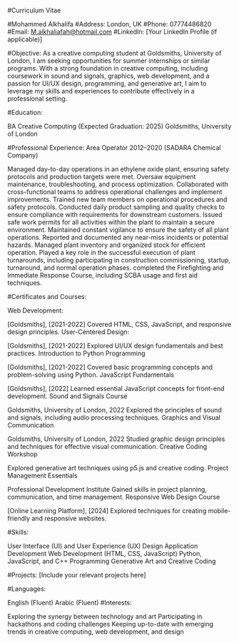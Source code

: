 #Curriculum Vitae

#Mohammed Alkhalifa
#Address: London, UK
#Phone: 07774486820
#Email: M.alkhaliafah@hotmail.com
#LinkedIn: [Your LinkedIn Profile (if applicable)]

#Objective:
As a creative computing student at Goldsmiths, University of London, I am seeking opportunities for summer internships or similar programs. With a strong foundation in creative computing, including coursework in sound and signals, graphics, web development, and a passion for UI/UX design, programming, and generative art, I aim to leverage my skills and experiences to contribute effectively in a professional setting.

#Education:

BA Creative Computing (Expected Graduation: 2025)
Goldsmiths, University of London

#Professional Experience:
Area Operator 2012–2020 (SADARA Chemical Company)

Managed day-to-day operations in an ethylene oxide plant, ensuring safety protocols and production targets were met.
Oversaw equipment maintenance, troubleshooting, and process optimization.
Collaborated with cross-functional teams to address operational challenges and implement improvements.
Trained new team members on operational procedures and safety protocols.
Conducted daily product sampling and quality checks to ensure compliance with requirements for downstream customers.
Issued safe work permits for all activities within the plant to maintain a secure environment.
Maintained constant vigilance to ensure the safety of all plant operations.
Reported and documented any near-miss incidents or potential hazards.
Managed plant inventory and organized stock for efficient operation.
Played a key role in the successful execution of plant turnarounds, including participating in construction commissioning, startup, turnaround, and normal operation phases.
completed the Firefighting and Immediate Response Course, including SCBA usage and first aid techniques.

#Certificates and Courses:

Web Development:

[Goldsmiths], [2021-2022]
Covered HTML, CSS, JavaScript, and responsive design principles.
User-Centered Design:

[Goldsmiths], [2021-2022]
Explored UI/UX design fundamentals and best practices.
Introduction to Python Programming

[Goldsmiths], [2021-2022]
Covered basic programming concepts and problem-solving using Python.
JavaScript Fundamentals

[Goldsmiths], [2022]
Learned essential JavaScript concepts for front-end development.
Sound and Signals Course

Goldsmiths, University of London, 2022
Explored the principles of sound and signals, including audio processing techniques.
Graphics and Visual Communication

Goldsmiths, University of London, 2022
Studied graphic design principles and techniques for effective visual communication.
Creative Coding Workshop

Explored generative art techniques using p5.js and creative coding.
Project Management Essentials

Professional Development Institute
Gained skills in project planning, communication, and time management.
Responsive Web Design Course

[Online Learning Platform], [2024]
Explored techniques for creating mobile-friendly and responsive websites.




#Skills:

User Interface (UI) and User Experience (UX) Design
Application Development
Web Development (HTML, CSS, JavaScript)
Python, JavaScript, and C++ Programming
Generative Art and Creative Coding

#Projects:
[Include your relevant projects here]

#Languages:

English (Fluent)
Arabic (Fluent)
#Interests:

Exploring the synergy between technology and art
Participating in hackathons and coding challenges
Keeping up-to-date with emerging trends in creative computing, web development, and design
